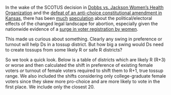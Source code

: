 In the wake of the SCOTUS decision in
[Dobbs vs. Jackson Women’s Health Organization][dobbs] and the [defeat of
an anti-choice constitutional amendment in Kansas][kansas], there has been
[much][roevember1]
[speculation][roevember2]
about the political/electoral effects of the changed legal
landscape for abortion, especially given the nationwide
evidence of a
[surge in voter registration by women][surge].

[dobbs]: https://www.supremecourt.gov/opinions/21pdf/19-1392_6j37.pdf
[kansas]: https://www.npr.org/sections/2022-live-primary-election-race-results/2022/08/02/1115317596/kansas-voters-abortion-legal-reject-constitutional-amendment
[roevember1]: https://www.politico.com/newsletters/weekly-score/2022/06/27/how-the-dobbs-ruling-shifted-the-midterms-00042505
[roevember2]: https://fivethirtyeight.com/features/young-womens-views-on-abortion-could-reshape-the-midterms-and-the-future-of-politics/
[surge]: https://www.newsweek.com/women-lead-surge-new-voter-registrations-since-roe-overturned-1735346

This made us curious about something. Clearly any swing in preference or
turnout will help Ds in a tossup district. But how big a swing would Ds need
to create tossups from some likely R or safe R districts?

So we took a quick look. Below is a table of districts which are likely R (R+3)
or worse and then calculated the shift in preference of existing female voters
*or* turnout of female voters required to shift them to R+1, true tossup range.
We also included the shifts considering only college-graduate female
voters since they skew more pro-choice and
are more likely to vote in the first place. We include only the closest 20.
